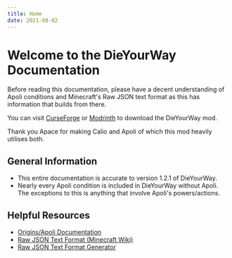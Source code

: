 ```yaml
---
title: Home
date: 2021-08-02
---
```


# Welcome to the DieYourWay Documentation

Before reading this documentation, please have a decent understanding of Apoli conditions and Minecraft's Raw JSON text format as this has information that builds from there.

You can visit [CurseForge](https://www.curseforge.com/minecraft/mc-mods/die-your-way) or [Modrinth](https://modrinth.com/mod/die-your-way) to download the DieYourWay mod.

Thank you Apace for making Calio and Apoli of which this mod heavily utilises both.

## General Information
* This entire documentation is accurate to version 1.2.1 of DieYourWay.
* Nearly every Apoli condition is included in DieYourWay without Apoli. The exceptions to this is anything that involve Apoli's powers/actions.

## Helpful Resources
- [Origins/Apoli Documentation](https://origins.readthedocs.io/en/latest/)
- [Raw JSON Text Format (Minecraft Wiki)](https://minecraft.fandom.com/wiki/Raw_JSON_text_format)
- [Raw JSON Text Format Generator](https://www.minecraftjson.com/)